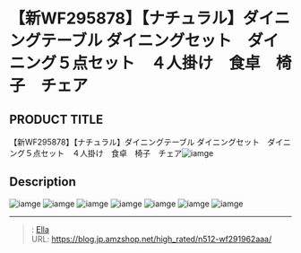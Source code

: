 # 【新WF295878】【ナチュラル】ダイニングテーブル ダイニングセット　ダイニング５点セット　４人掛け　食卓　椅子　チェア


## PRODUCT TITLE 

【新WF295878】【ナチュラル】ダイニングテーブル ダイニングセット　ダイニング５点セット　４人掛け　食卓　椅子　チェア![iamge](https://b2bfiles1.gigab2b.cn/image/wkseller/301/WF192505/20191208_e5df76b6d7d17aae79008b9f01bd65f3.jpg)

## Description











![iamge](https://b2bfiles1.gigab2b.cn/image/wkseller/301/WF192505/20201014_cdc0e89f03d7f7663a45d7313e74462c.jpg)
![iamge](https://b2bfiles1.gigab2b.cn/image/wkseller/301/WF192505/20191208_ddee167a1fd923aef4a16d55cf04ecb3.jpg)
![iamge](https://b2bfiles1.gigab2b.cn/image/wkseller/301/WF192505/20191208_f0c0fc8fb3d822827043923f7abdb42c.jpg)
![iamge](https://b2bfiles1.gigab2b.cn/image/wkseller/301/WF192505/20191208_fa7684e877e9be2e110f80bec70e77ad.jpg)
![iamge](https://b2bfiles1.gigab2b.cn/image/wkseller/301/wf196027/20200918_10b5ea788986c029c9c16d08156038e1.JPG)
![iamge](https://b2bfiles1.gigab2b.cn/image/wkseller/301/wf196027/20200918_134ef2d7159ce3e17b7be36cf67726f1.JPG)
![iamge](https://b2bfiles1.gigab2b.cn/image/wkseller/301/wf196027/20200918_14315043ca26f8ad4ee40018d2447a44.JPG)


---

> : [Ella](https://blog.jp.amzshop.net/)  
> URL: https://blog.jp.amzshop.net/high_rated/n512-wf291962aaa/  

